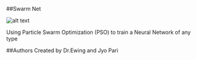 ##Swarm Net

![alt text](https://github.com/jyopari/PSOANN/blob/master/logo/logo.png)

Using Particle Swarm Optimization (PSO) to train a Neural Network of any type

##Authors
Created by Dr.Ewing and Jyo Pari



